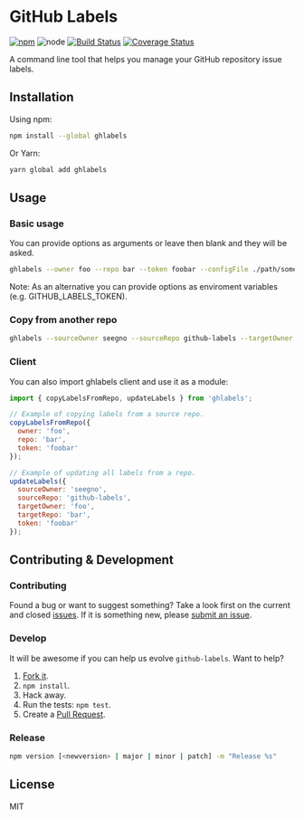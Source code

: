 # GitHub Labels

[![npm](https://img.shields.io/npm/v/github-labels.svg?style=flat-square)](https://npmjs.org/package/github-labels)
![node](https://img.shields.io/node/v/github-labels.svg?style=flat-square)
[![Build Status](https://img.shields.io/travis/seegno/github-labels/master.svg?style=flat-square)](https://travis-ci.org/seegno/github-labels)
[![Coverage Status](https://img.shields.io/coveralls/seegno/github-labels/master.svg?style=flat-square)](https://coveralls.io/github/seegno/github-labels?branch=master)

A command line tool that helps you manage your GitHub repository issue labels.

## Installation

Using npm:

```sh
npm install --global ghlabels
```

Or Yarn:

```sh
yarn global add ghlabels
```

## Usage

### Basic usage

You can provide options as arguments or leave then blank and they will be asked.

```sh
ghlabels --owner foo --repo bar --token foobar --configFile ./path/somefile
```

Note: As an alternative you can provide options as enviroment variables (e.g. GITHUB_LABELS_TOKEN).

### Copy from another repo

```sh
ghlabels --sourceOwner seegno --sourceRepo github-labels --targetOwner foo --targetRepo bar --token foobar
```

### Client

You can also import ghlabels client and use it as a module:

```js
import { copyLabelsFromRepo, updateLabels } from 'ghlabels';

// Example of copying labels from a source repo.
copyLabelsFromRepo({
  owner: 'foo',
  repo: 'bar',
  token: 'foobar'
});

// Example of updating all labels from a repo.
updateLabels({
  sourceOwner: 'seegno',
  sourceRepo: 'github-labels',
  targetOwner: 'foo',
  targetRepo: 'bar',
  token: 'foobar'
});
```

## Contributing & Development

### Contributing

Found a bug or want to suggest something? Take a look first on the current and closed [issues](https://github.com/seegno/github-labels/issues). If it is something new, please [submit an issue](https://github.com/seegno/github-labels/issues/new).

### Develop

It will be awesome if you can help us evolve `github-labels`. Want to help?

1. [Fork it](https://github.com/seegno/github-labels).
2. `npm install`.
3. Hack away.
4. Run the tests: `npm test`.
5. Create a [Pull Request](https://github.com/seegno/github-labels/compare).

### Release

```sh
npm version [<newversion> | major | minor | patch] -m "Release %s"
```

## License

MIT
